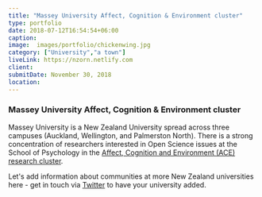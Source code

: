 ```yaml
---
title: "Massey University Affect, Cognition & Environment cluster"
type: portfolio
date: 2018-07-12T16:54:54+06:00
caption:
image:  images/portfolio/chickenwing.jpg
category: ["University","a town"]
liveLink: https://nzorn.netlify.com
client: 
submitDate: November 30, 2018
location: 
---
```

### Massey University Affect, Cognition & Environment cluster

Massey University is a New Zealand University spread across three campuses (Auckland, Wellington, and Palmerston North). There is a strong concentration of researchers interested in Open Science issues at the School of Psychology in the [Affect, Cognition and Environment (ACE) research cluster](https://www.massey.ac.nz/massey/learning/departments/school-of-psychology/research/research-clusters/affect-cognition.cfm). 

Let's add information about communities at more New Zealand universities here - get in touch via [Twitter](https://twitter.com/NZOpenRes) to have your university added.
